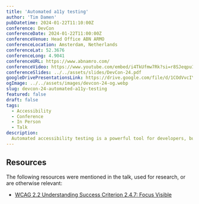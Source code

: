 ```yaml
---
title: 'Automated a11y testing'
author: 'Tim Damen'
pubDatetime: 2024-01-22T11:10:00Z
conference: DevCon
conferenceDate: 2024-01-22T11:00:00Z
conferenceVenue: Head Office ABN ARMO
conferenceLocation: Amsterdam, Netherlands
conferenceLat: 52.3676
conferenceLong: 4.9041
conferenceURL: https://www.abnamro.com/
conferenceVideo: https://www.youtube.com/embed/i4TkUfmw7Rk?si=r8SJeqpu1ze0mv6z
conferenceSlides: ../../assets/slides/DevCon-24.pdf
googleDrivePresentationsLink: https://drive.google.com/file/d/1COdVvcIYBvQfN9x1waqWpvrbjnt9XrN6/view?usp=sharing
ogImage: ../../assets/images/devcon-24-og.webp
slug: devcon-24-automated-a11y-testing
featured: false
draft: false
tags:
  - Accessibility
  - Conference
  - In Person
  - Talk
description:
  Automated accessibility testing is a powerful tool for developers, but it is not a silver bullet. In this talk, we explore the limitations of automated testing, the importance of manual testing, and how to integrate both into your development workflow to create accessible web applications.
---
```


## Resources
The following resources were mentioned in the talk, used for research, or are otherwise relevant:
- [WCAG 2.2 Understanding Success Criterion 2.4.7: Focus Visible](https://www.w3.org/WAI/WCAG22/Understanding/focus-visible.html)
